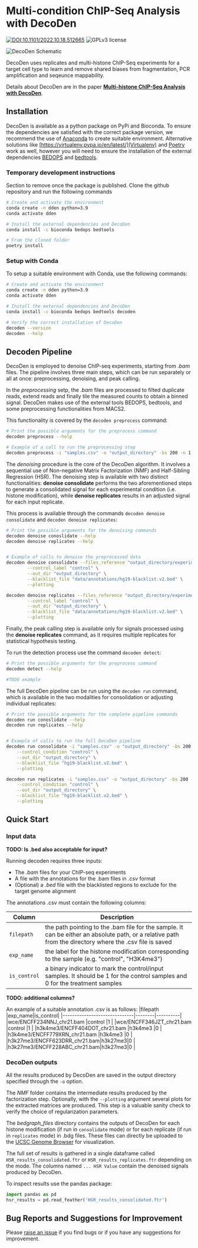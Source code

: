 # Multi-condition ChIP-Seq Analysis with DecoDen
[![DOI:10.1101/2022.10.18.512665](https://img.shields.io/badge/DOI-10.1101/2022.10.18.512665-B31B1B.svg)](https://doi.org/10.1101/2022.10.18.512665)
![GPLv3 license](https://img.shields.io/github/license/ntanmayee/DecoDen)

![DecoDen Schematic](utils/decoden_schematic.png "DecoDen")

DecoDen uses replicates and multi-histone ChIP-Seq experiments for a target cell type to learn and remove shared biases from fragmentation, PCR amplification and seqeunce mappability. 

Details about DecoDen are in the paper [**Multi-histone ChIP-Seq Analysis with DecoDen**](https://www.biorxiv.org/content/10.1101/2022.10.18.512665v1).


## Installation

DecoDen is available as a python package on PyPi and Bioconda. To ensure the dependencies are satisfied with the correct package version, we recommend the use of [Anaconda](https://www.anaconda.com/) to create suitable environment. Alternative solutions like [https://virtualenv.pypa.io/en/latest/](Virtualenv) and [Poetry](https://python-poetry.org/) work as well, however you will need to ensure the installation of the external dependencies [BEDOPS](https://github.com/bedops/bedops) and [bedtools](https://github.com/arq5x/bedtools2).

### Temporary development instructions

Section to remove once the package is published. 
Clone the github repository and run the following commands

```sh
# Create and activate the environment
conda create -n dden python=3.9
conda activate dden

# Install the external dependencies and DecoDen
conda install -c bioconda bedops bedtools

# From the cloned folder
poetry install
```


### Setup with Conda

To setup a suitable environment with Conda, use the following commands:
```sh
# Create and activate the environment
conda create -n dden python=3.9
conda activate dden

# Install the external dependencies and DecoDen
conda install -c bioconda bedops bedtools decoden

# Verify the correct installation of DecoDen
decoden --version
decoden --help
```


## Decoden Pipeline

DecoDen is employed to denoise ChIP-seq experiments, starting from *.bam* files.
The pipeline involves three main steps, which can be run separately or all at once: preprocessing, denoising, and peak calling.

In the *preprocessing* setp, the *.bam* files are processed to filted duplicate reads, extend reads and finally tile the measured counts to obtain a binned signal. DecoDen makes use of the external tools BEDOPS, bedtools, and some preprocessing functionalities from MACS2.

This functionality is covered by the `decoden preprocess` command:

```sh
# Print the possible arguments for the preprocess command
decoden preprocess --help

# Example of a call to run the preprocessing step
decoden preprocess -i "samples.csv" -o "output_directory" -bs 200 -n 1
```


The *denoising* procedure is the core of the DecoDen algorithm. It involves a sequential use of Non-negative Matrix Factorization (NMF) and Half-Sibling Regression (HSR).
The denoising step is available with two distinct functionalities: **denoise consolidate** performs the two aforementioned steps to generate a consolidated signal for each experimental condition (i.e. histone modification), while **denoise replicates** results in an adjusted signal for each input replicate. 

This process is available through the commands `decoden denoise consolidate` and `decoden denoise replicates`:

```sh
# Print the possible arguments for the denoising commands
decoden denoise conoslidate --help
decoden denoise replicates --help


# Example of calls to denoise the preprocessed data
decoden denoise consolidate --files_reference "output_directory/experiment_conditions.json" \
        --control_label "control" \
        --out_dir "output_directory" \
        --blacklist_file "data/annotations/hg19-blacklist.v2.bed" \
        --plotting

decoden denoise replicates --files_reference "output_directory/experiment_conditions.json" \
        --control_label "control" \
        --out_dir "output_directory" \
        --blacklist_file "data/annotations/hg19-blacklist.v2.bed" \
        --plotting
```

Finally, the peak calling step is available only for signals processed using the **denoise replicates** command, as it requires multiple replicates for statistical hypothesis testing. 

To run the detection process use the command `decoden detect`:

```sh
# Print the possible arguments for the preprocess command
decoden detect --help

#TODO example
```


The full DecoDen pipeline can be run using the `decoden run` command, which is available in the two modalities for consolidation or adjusting individual replicates:


```sh
# Print the possible arguments for the complete pipeline commands
decoden run conoslidate --help
decoden run replicates --help


# Example of calls to run the full DecoDen pipeline
decoden run consolidate -i "samples.csv" -o "output_directory" -bs 200 -n 2 \
    --control_condition "control" \
    --out_dir "output_directory" \
    --blacklist_file "hg19-blacklist.v2.bed" \
    --plotting

decoden run replicates -i "samples.csv" -o "output_directory" -bs 200 -n 2 \
    --control_condition "control" \
    --out_dir "output_directory" \
    --blacklist_file "hg19-blacklist.v2.bed" \
    --plotting
```



## Quick Start

### Input data

**TODO: Is .bed also acceptable for input?**

Running decoden requires three inputs:
- The *.bam* files for your ChIP-seq experiments
- A file with the annotations for the .bam files in *.csv* format
- (Optional) a *.bed* file with the blacklisted regions to exclude for the target genome alignment

The annotations .csv must contain the following columns:

| Column | Description |
|---|---|
| `filepath` | the path pointing to the .bam file for the sample. It can be either an absolute path, or a relative path from the directory where the .csv file is saved |
| `exp_name` | the label for the histone modification corresponding to the sample (e.g. "control", "H3K4me3") |
| `is_control` | a binary indicator to mark the control/input samples. It should be 1 for the control samples and 0 for the treatment samples |

**TODO: additional columns?**

An example of a suitable annotation .csv is as follows:
|filepath                      |exp_name|is_control|
|------------------------------|--------|----------|
|wce/ENCFF234NNJ_chr21.bam     |control |1         |
|wce/ENCFF346JZT_chr21.bam     |control |1         |
|h3k4me3/ENCFF404DOT_chr21.bam |h3k4me3 |0         |
|h3k4me3/ENCFF779XRN_chr21.bam |h3k4me3 |0         |
|h3k27me3/ENCFF623DRR_chr21.bam|h3k27me3|0         |
|h3k27me3/ENCFF228ABC_chr21.bam|h3k27me3|0         |



### DecoDen outputs

All the results produced by DecoDen are saved in the output directory specified through the `-o` option.

The *NMF* folder contains the intermediate results produced by the factorization step. Optionally, with the `--plotting` argument several plots for the extracted matrices are produced. This step is a valuable sanity check to verify the choice of regularization parameters.

The *bedgraph_files* directory contains the outputs of DecoDen for each histone modification (if run in `consolidate` mode) or for each replicate (if run in `replicates` mode) in .bdg files. These files can directly be uploaded to the [UCSC Genome Browser](https://genome.ucsc.edu/) for visualization.


The full set of results is gathered in a single dataframe called `HSR_results_consolidated.ftr` or `HSR_results_replicates.ftr` depending on the mode. The columns named `... HSR Value` contain the denoised signals produced by DecoDen. 

To inspect results use the pandas package: 

```python
import pandas as pd
hsr_results = pd.read_feather('HSR_results_consolidated.ftr')
```



## Bug Reports and Suggestions for Improvement
Please [raise an issue](https://github.com/ntanmayee/DecoDen/issues/new) if you find bugs or if you have any suggestions for improvement.
